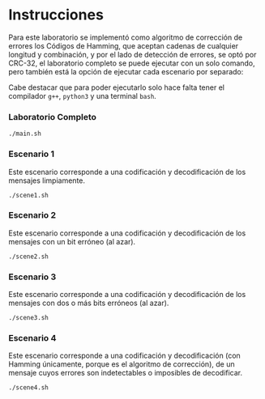 # Instrucciones
Para este laboratorio se implementó como algoritmo de corrección de errores los Códigos de Hamming, que aceptan cadenas de cualquier longitud y combinación, y por el lado de detección de errores, se optó por CRC-32, el laboratorio completo se puede ejecutar con un solo comando, pero también está la opción de ejecutar cada escenario por separado:

Cabe destacar que para poder ejecutarlo solo hace falta tener el compilador `g++`, `python3` y una terminal `bash`.

### Laboratorio Completo
```
./main.sh
```

### Escenario 1
Este escenario corresponde a una codificación y decodificación de los mensajes limpiamente.
```
./scene1.sh
```

### Escenario 2
Este escenario corresponde a una codificación y decodificación de los mensajes con un bit erróneo (al azar).
```
./scene2.sh
```

### Escenario 3
Este escenario corresponde a una codificación y decodificación de los mensajes con dos o más bits erróneos (al azar).
```
./scene3.sh
```

### Escenario 4
Este escenario corresponde a una codificación y decodificación (con Hamming únicamente, porque es el algoritmo de corrección), de un mensaje cuyos errores son indetectables o imposibles de decodificar.
```
./scene4.sh
```